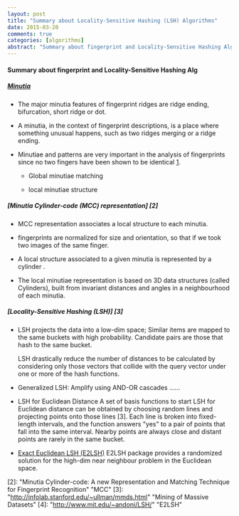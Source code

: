 ```yaml
---
layout: post
title: "Summary about Locality-Sensitive Hashing (LSH) Algorithms"
date: 2015-03-20
comments: true
categories: [algorithms]
abstract: "Summary about fingerprint and Locality-Sensitive Hashing Algorithms"
---
```


#### Summary about fingerprint and Locality-Sensitive Hashing Alg

##### [Minutia](http://en.wikipedia.org/wiki/Fingerprint)

-   The major minutia features of fingerprint ridges are ridge ending, bifurcation, short ridge or dot.

-   A minutia, in the context of fingerprint descriptions, is a place where something unusual happens, such as two ridges merging or a ridge ending.

-   Minutiae and patterns are very important in the analysis of fingerprints since no two fingers have been shown to be identical [1].

    -   Global minutiae matching

    -   local minutiae structure

##### [Minutia Cylinder-code (MCC) representation] [2]

-   MCC representation associates a local structure to each minutia.

-   fingerprints are normalized for size and orientation, so that if we took two images of the same finger.

-   A local structure associated to a given minutia is represented by a cylinder .

-   The local minutiae representation is based on 3D data structures (called Cylinders), built from invariant distances and angles in a neighbourhood of each minutia.

##### [Locality-Sensitive Hashing (LSH)] [3]

-   LSH projects the data into a low-dim space; Similar items are mapped to the same buckets with high probability. Candidate pairs are those that hash to the same bucket.

    LSH drastically reduce the number of distances to be calculated by considering only those vectors that collide with the query vector under one or more of the hash functions.

-   Generalized LSH: Amplify using AND-OR cascades
    ......

-   LSH for Euclidean Distance
    A set of basis functions to start LSH for Euclidean distance can be obtained by choosing random lines and projecting points onto those lines [3]. Each line is broken into fixed-length intervals, and the function answers "yes" to a pair of points that fall into the same interval. Nearby points are always close and distant points are rarely in the same bucket.

-   [Exact Euclidean LSH (E2LSH)](http://www.mit.edu/~andoni/LSH/)
    E2LSH package provides a randomized solution for the high-dim near neighbour problem in the Euclidean space.

[1]: "http://en.wikipedia.org/wiki/Fingerprint" "Fingerprint"

[2]: "Minutia Cylinder-code: A new Representation and Matching Technique for Fingerprint Recognition" "MCC"
[3]: "http://infolab.stanford.edu/~ullman/mmds.html" "Mining of Massive Datasets"
[4]: "http://www.mit.edu/~andoni/LSH/" "E2LSH"
